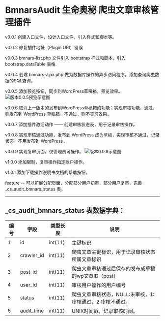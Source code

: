 # BmnarsAudit [生命奥秘](http://www.lifeomics.com/) 爬虫文章审核管理插件 #

v0.0.1 创建入口文件，设计入口文件，引入样式和脚本等。

v0.0.2 修复插件地址（Plugin URI）错误

v0.0.3 bmnars-list.php 文件引入 bootstrap 样式和脚本，引入 bootstrap.dataTable 表格.

v0.0.4 创建 bmnars-ajax.php 做为数据库操作的异步访问程序。添加查询爬虫数据的SQL查询。

v0.0.5 添加预览按钮，同步到WordPress草稿箱，预览效果。
	![版本0.0.5预览示意图](https://i.imgur.com/Q20HfZM.png)

v0.0.6 取消上一版本的发布到WordPress草稿箱的功能；实现审核功能，通过，则发布到 WordPress 草稿箱。不通过，则不实习效果。

v0.0.7 添加插件激活动作 —— 创建审核状态表，用于记录审核操作。

v0.0.8 实现审核通过功能，发布到 WordPress 成为草稿，实现审核不通过，记录状态，不用发布到 WordPress。

v0.0.9 实现复审页面。仅管理员可操作。
![版本0.0.9示意图](https://i.imgur.com/zGWXwg5.png)

v1.0.0 添加限制，复审操作指定账户操作。

v1.0.1 添加下载操作说明书文档的帮助按钮。

feature -- 可以扩展分配页面，分配部分用户初审，部分用户复审，完善 _cs_audit_bmnars_status 表。

----------

## _cs_audit_bmnars_status 表数据字典： ##

<table cellpadding="0" cellspacing="0">
	<thead>
		<tr>
			<th>编号</th>
			<th>字段</th>
			<th>类型长度</th>
			<th>说明</th>
		</tr>
	</thead>
	<tbody>
		<tr>
			<td>1</td>
			<td>id</td>
			<td>int(11)</td>
			<td>主键标识</td>
		</tr>
		<tr>
			<td>2</td>
			<td>crawler_id</td>
			<td>int(11)</td>
			<td>爬虫文章主键标识，用于记录审核状态所属文章标识</td>
		</tr>
		<tr>
			<td>3</td>
			<td>post_id</td>
			<td>int(11)</td>
			<td>爬虫文章审核通过后保存的发布成草稿的wp文章ID（post）</td>
		</tr>
		<tr>
			<td>4</td>
			<td>user_id</td>
			<td>int(11)</td>
			<td>审核用户操作的用户编号</td>
		</tr>
		<tr>
			<td>5</td>
			<td>status</td>
			<td>int(11)</td>
			<td>爬虫文章审核状态，NULL:未审核，1:审核通过，2:审核不通过。</td>
		</tr>
		<tr>
			<td>6</td>
			<td>audit_time</td>
			<td>int(11)</td>
			<td>UNIX时间戳，记录审核时间。</td>
		</tr>
	</tbody>
</table>